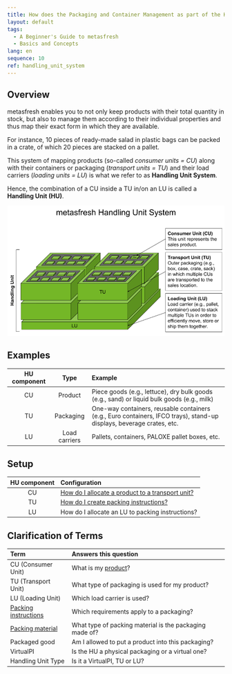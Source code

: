 ```yaml
---
title: How does the Packaging and Container Management as part of the Handling Unit System work?
layout: default
tags:
  - A Beginner's Guide to metasfresh
  - Basics and Concepts
lang: en
sequence: 10
ref: handling_unit_system
---
```


## Overview
metasfresh enables you to not only keep products with their total quantity in stock, but also to manage them according to their individual properties and thus map their exact form in which they are available.

For instance, 10 pieces of ready-made salad in plastic bags can be packed in a crate, of which 20 pieces are stacked on a pallet.

This system of mapping products (so-called *consumer units = CU*) along with their containers or packaging (*transport units = TU*) and their load carriers (*loading units = LU*) is what we refer to as **Handling Unit System**.

Hence, the combination of a CU inside a TU in/on an LU is called a **Handling Unit (HU)**.

![Handling Unit](assets/Handling_Unit_System_EN.png)

## Examples

| HU component | Type | Example |
| :---: | :---: | :--- |
| CU | Product | Piece goods (e.g., lettuce), dry bulk goods (e.g., sand) or liquid bulk goods (e.g., milk) |
| TU | Packaging | One-way containers, reusable containers (e.g., Euro containers, IFCO trays), stand-up displays, beverage crates, etc. |
| LU | Load carriers | Pallets, containers, PALOXE pallet boxes, etc. |

## Setup

| HU component | Configuration |
| :---: | :--- |
| CU | [How do I allocate a product to a transport unit?](CU-TU_Allocation) |
| TU | [How do I create packing instructions?](Create_packing_instructions) |
| LU | How do I allocate an LU to packing instructions? |

## Clarification of Terms

| Term | Answers this question |
| :--- | :--- |
| CU (Consumer Unit) | What is my [product](NewProduct)? |
| TU (Transport Unit) | What type of packaging is used for my product? |
| LU (Loading Unit) | Which load carrier is used? |
| [Packing instructions](Create_packing_instructions) | Which requirements apply to a packaging? |
| [Packing material](Set_up_packing_material) | What type of packing material is the packaging made of? |
| Packaged good | Am I allowed to put a product into this packaging? |
| VirtualPI | Is the HU a physical packaging or a virtual one? |
| Handling Unit Type | Is it a VirtualPI, TU or LU? |
